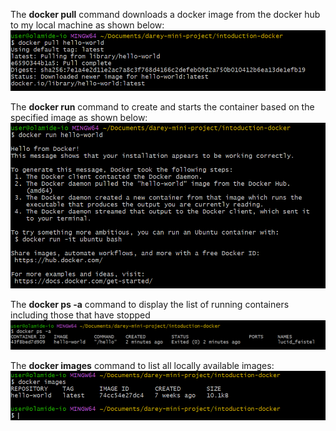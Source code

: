 The **docker pull** command downloads a docker image from the docker hub to my local machine as shown below:
![alt text](images/Capture1.PNG)

The **docker run** command to create and starts the container based on the specified image as shown below:
![alt text](images/Capture2.PNG)

The **docker ps -a** command to display the list of running containers including those that have stopped
![alt text](images/Capture3.PNG)

The **docker images** command to list all locally available images:
![alt text](images/Capture4.PNG)
